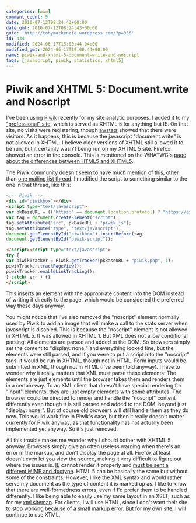```yaml
---
categories: [www]
comment_count: 5
date: 2010-07-12T08:24:43+00:00
date_gmt: 2010-07-12T08:24:43+00:00
guid: 'http://tobymackenzie.wordpress.com/?p=356'
id: 434
modified: 2024-06-17T15:00:44-04:00
modified_gmt: 2024-06-17T19:00:44+00:00
name: piwik-and-xhtml-5-document-write-and-noscript
tags: [javascript, piwik, statistics, xhtml5]
---
```


Piwik and XHTML 5: Document.write and Noscript
==============================================

I've been using [Piwik](http://piwik.org) recently for my site analytic purposes.  I added it to my ["professional" site](http://tobymackenzie.com), which is served as XHTML 5 for anything but IE.  On that site, no visits were registering, though [awstats](http://awstats.sourceforge.net/) showed that there were visitors.  As it happens, this is because the javascript "document.write" is not allowed in XHTML.  I believe older versions of XHTML still allowed it to be run, but it certainly wasn't being run on my XHTML 5 site.  Firefox showed an error in the console.  This is mentioned on the WHATWG's [page about the differences between HTML5 and XHTML5](http://wiki.whatwg.org/wiki/HTML_vs._XHTML).

The Piwik community doesn't seem to have much mention of this, other than [one mailing list thread](http://lists.piwik.org/pipermail/piwik-hackers/2008-August/000337.html).  I modified the script to something similar to the one in that thread, like this:<!--more-->

``` html
<!-- Piwik -->
<div id="piwikbox"></div>
<script type="text/javascript">
var pkBaseURL = (("https:" == document.location.protocol) ? "https://example.com/piwik/" : "http://example.com/piwik/");
var tag = document.createElement("script");
tag.setAttribute("src", pkBaseURL + "piwik.js");
tag.setAttribute("type", 'text/javascript');
document.getElementById("piwikbox").insertBefore(tag,
document.getElementById("piwik-script"));

</script><script type="text/javascript">
try {
var piwikTracker = Piwik.getTracker(pkBaseURL + "piwik.php", 1);
piwikTracker.trackPageView();
piwikTracker.enableLinkTracking();
} catch( err ) {}
</script>
```

This inserts an element with the appropriate content into the DOM instead of writing it directly to the page, which would be considered the preferred way these days anyway.

You might notice that I've also removed the "noscript" element normally used by Piwik to add an image that will make a call to the stats server when javascript is disabled.  This is because the "noscript" element is not allowed in XHTML 5.  It was allowed in XHTML 1.  But XML does not allow conditional parsing:  All elements are parsed and added to the DOM.  So browsers simply set the content to "display: none;" and everything looked fine, but the elements were still parsed, and if you were to put a script into the "noscript" tags, it would be run in XHTML, though not in HTML.  Form inputs would be submitted in XML, though not in HTML (I've been told anyway).  I have to wonder why it really matters that XML must parse these elements:  The elements are just elements until the browser takes them and renders them in a certain way.  To an XML client that doesn't have special rendering for "input" elements, they are just empty elements with some attributes.  The browser could be directed to render and handle the "noscript" content differently even though it is still parsed and added to the DOM, beyond just "display: none;".  But of course old browsers will still handle them as they do now.  This would work fine in Piwik's case, but then it really doesn't matter currently for Piwik anyway, as that functionality has not actually been implemented yet anyway.  So it's just removed.

All this trouble makes me wonder why I should bother with XHTML 5 anyway.  Browsers simply give an often useless warning when there's an error in the markup, and don't display the page at all.  Firefox at least doesn't even let you view the source, making it very difficult to figure out where the issues is.  <abbr title="Internet Explorer">IE</abbr> cannot render it properly and [must be sent a different MIME and doctype](/blog/2010/02/26/tmcom-now-real-xhtml-5/).  HTML 5 can be basically the same but without some of the constraints.  However, I like the XML syntax and would rather serve my document as the type of content it is marked up as.  I like to know that there are well-formedness errors, even if I'd prefer them to be handled differently.  I like being able to easily use my same layout in an XSLT, such as for my [xml sitemap](https://tobymackenzie.com/blog/2010/01/11/wordpress-xml-sitemap-with-xslt-wordpress-theme/).  For clients, I will use HTML, since I don't want their site to stop working because of a small markup error.  But for my own site, I will continue to use XTML.
